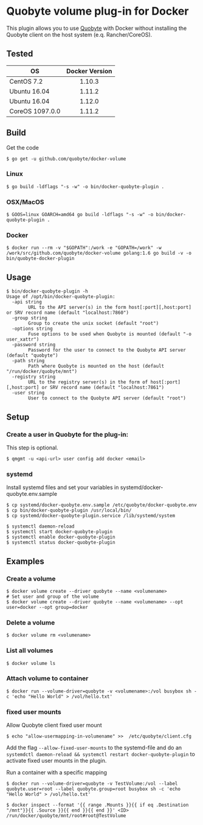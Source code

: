 # Quobyte volume plug-in for Docker

This plugin allows you to use [Quobyte](www.quobyte.com) with Docker without installing the Quobyte client on the host system (e.q. Rancher/CoreOS).

## Tested

OS              | Docker Version
--------------- | :------------:
CentOS 7.2      |     1.10.3
Ubuntu 16.04    |     1.11.2
Ubuntu 16.04    |     1.12.0
CoreOS 1097.0.0 |     1.11.2

## Build

Get the code

```
$ go get -u github.com/quobyte/docker-volume
```

### Linux

```
$ go build -ldflags "-s -w" -o bin/docker-quobyte-plugin .
```

### OSX/MacOS

```
$ GOOS=linux GOARCH=amd64 go build -ldflags "-s -w" -o bin/docker-quobyte-plugin .
```

### Docker

```
$ docker run --rm -v "$GOPATH":/work -e "GOPATH=/work" -w /work/src/github.com/quobyte/docker-volume golang:1.6 go build -v -o bin/quobyte-docker-plugin
```

## Usage

```
$ bin/docker-quobyte-plugin -h
Usage of /opt/bin/docker-quobyte-plugin:
  -api string
        URL to the API server(s) in the form host[:port][,host:port] or SRV record name (default "localhost:7860")
  -group string
        Group to create the unix socket (default "root")
  -options string
        Fuse options to be used when Quobyte is mounted (default "-o user_xattr")
  -password string
        Password for the user to connect to the Quobyte API server (default "quobyte")
  -path string
        Path where Quobyte is mounted on the host (default "/run/docker/quobyte/mnt")
  -registry string
        URL to the registry server(s) in the form of host[:port][,host:port] or SRV record name (default "localhost:7861")
  -user string
        User to connect to the Quobyte API server (default "root")
```

## Setup

### Create a user in Quobyte for the plug-in:

This step is optional.

```
$ qmgmt -u <api-url> user config add docker <email>
```

### systemd

Install systemd files and set your variables in systemd/docker-quobyte.env.sample

```
$ cp systemd/docker-quobyte.env.sample /etc/quobyte/docker-quobyte.env
$ cp bin/docker-quobyte-plugin /usr/local/bin/
$ cp systemd/docker-quobyte-plugin.service /lib/systemd/system

$ systemctl daemon-reload
$ systemctl start docker-quobyte-plugin
$ systemctl enable docker-quobyte-plugin
$ systemctl status docker-quobyte-plugin
```

## Examples

### Create a volume

```
$ docker volume create --driver quobyte --name <volumename>
# Set user and group of the volume
$ docker volume create --driver quobyte --name <volumename> --opt user=docker --opt group=docker
```

### Delete a volume

```
$ docker volume rm <volumename>
```

### List all volumes

```
$ docker volume ls
```

### Attach volume to container

```
$ docker run --volume-driver=quobyte -v <volumename>:/vol busybox sh -c 'echo "Hello World" > /vol/hello.txt'
```

### fixed user mounts

Allow Quobyte client fixed user mount

```
$ echo "allow-usermapping-in-volumename" >>  /etc/quobyte/client.cfg
```

Add the flag `--allow-fixed-user-mounts` to the systemd-file and do an `systemdctl daemon-reload && systemctl restart docker-quobyte-plugin` to activate fixed user mounts in the plugin.

Run a container with a specific mapping

```
$ docker run --volume-driver=quobyte -v TestVolume:/vol --label quobyte.user=root --label quobyte.group=root busybox sh -c 'echo "Hello World" > /vol/hello.txt'
```

```
$ docker inspect --format '{{ range .Mounts }}{{ if eq .Destination "/mnt"}}{{ .Source }}{{ end }}{{ end }}' <ID>
/run/docker/quobyte/mnt/root#root@TestVolume
```
